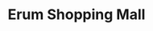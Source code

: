 ---
title: "Erum Shopping Mall"
url: /karachi/erum-shopping-mall-safari-road/
shop: Einkaufszentrum
---